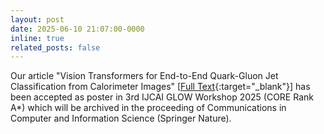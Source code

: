 ```yaml
---
layout: post
date: 2025-06-10 21:07:00-0000
inline: true
related_posts: false
---
```


​Our article "Vision Transformers for End-to-End Quark-Gluon Jet Classification from Calorimeter Images" [[Full Text](https://openreview.net/forum?id=EWvG5ugxfL){:target="_blank"}] has been accepted as poster in 3rd IJCAI GLOW Workshop 2025 (CORE Rank A*) which will be archived in the proceeding of Communications in Computer and Information Science (Springer Nature).
